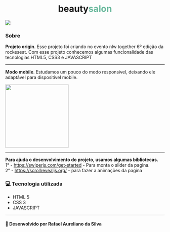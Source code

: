<h1 align="center">
    beauty<span style="color:hsl(159 36% 57%); " >salon</span>
</h1>

<img src="assets/video-project/projeto-originDesktop-gif.gif">

###  Sobre

**Projeto origin**. Esse projeto foi criando no evento nlw together 6º edição da rockeseat. Com esse projeto conhecemos algumas funcionalidade das tecnologias HTML5, CSS3 e JAVASCRIPT

---

**Modo mobile**. Estudamos um pouco do modo responsivel, deixando ele adaptável para dispositivel mobile.

<img src="assets/video-project/projeto-originMobile-gif.gif" width="200px">

---

**Para ajuda o desenvolvimento do projeto, usamos algumas bibliotecas.** <br>
1° - https://swiperjs.com/get-started - Para monta o slider da pagina. <br>
2° - https://scrollrevealjs.org/ - para fazer a animações da pagina

 
### 💻 Tecnologia utilizada

- HTML 5
- CSS 3
- JAVASCRIPT

---
#### 👻 Desenvolvido por Rafael Aureliano da Silva 
